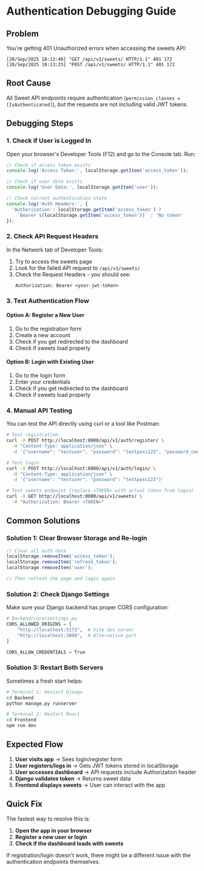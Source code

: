 # Authentication Debugging Guide

## Problem
You're getting 401 Unauthorized errors when accessing the sweets API:
```
[20/Sep/2025 18:12:46] "GET /api/v1/sweets/ HTTP/1.1" 401 172
[20/Sep/2025 18:13:25] "POST /api/v1/sweets/ HTTP/1.1" 401 172
```

## Root Cause
All Sweet API endpoints require authentication (`permission_classes = [IsAuthenticated]`), but the requests are not including valid JWT tokens.

## Debugging Steps

### 1. Check if User is Logged In
Open your browser's Developer Tools (F12) and go to the Console tab. Run:

```javascript
// Check if access token exists
console.log('Access Token:', localStorage.getItem('access_token'));

// Check if user data exists  
console.log('User Data:', localStorage.getItem('user'));

// Check current authentication state
console.log('Auth Headers:', {
  'Authorization': localStorage.getItem('access_token') ? 
    `Bearer ${localStorage.getItem('access_token')}` : 'No token'
});
```

### 2. Check API Request Headers
In the Network tab of Developer Tools:
1. Try to access the sweets page
2. Look for the failed API request to `/api/v1/sweets/`
3. Check the Request Headers - you should see:
   ```
   Authorization: Bearer <your-jwt-token>
   ```

### 3. Test Authentication Flow

#### Option A: Register a New User
1. Go to the registration form
2. Create a new account
3. Check if you get redirected to the dashboard
4. Check if sweets load properly

#### Option B: Login with Existing User
1. Go to the login form  
2. Enter your credentials
3. Check if you get redirected to the dashboard
4. Check if sweets load properly

### 4. Manual API Testing
You can test the API directly using curl or a tool like Postman:

```bash
# Test registration
curl -X POST http://localhost:8000/api/v1/auth/register/ \
  -H "Content-Type: application/json" \
  -d '{"username": "testuser", "password": "testpass123", "password_confirm": "testpass123"}'

# Test login
curl -X POST http://localhost:8000/api/v1/auth/login/ \
  -H "Content-Type: application/json" \
  -d '{"username": "testuser", "password": "testpass123"}'

# Test sweets endpoint (replace <TOKEN> with actual token from login)
curl -X GET http://localhost:8000/api/v1/sweets/ \
  -H "Authorization: Bearer <TOKEN>"
```

## Common Solutions

### Solution 1: Clear Browser Storage and Re-login
```javascript
// Clear all auth data
localStorage.removeItem('access_token');
localStorage.removeItem('refresh_token');
localStorage.removeItem('user');

// Then refresh the page and login again
```

### Solution 2: Check Django Settings
Make sure your Django backend has proper CORS configuration:

```python
# Backend/core/settings.py
CORS_ALLOWED_ORIGINS = [
    "http://localhost:5173",  # Vite dev server
    "http://localhost:3000",  # Alternative port
]

CORS_ALLOW_CREDENTIALS = True
```

### Solution 3: Restart Both Servers
Sometimes a fresh start helps:
```bash
# Terminal 1: Restart Django
cd Backend
python manage.py runserver

# Terminal 2: Restart React
cd Frontend  
npm run dev
```

## Expected Flow

1. **User visits app** → Sees login/register form
2. **User registers/logs in** → Gets JWT tokens stored in localStorage
3. **User accesses dashboard** → API requests include Authorization header
4. **Django validates token** → Returns sweet data
5. **Frontend displays sweets** → User can interact with the app

## Quick Fix

The fastest way to resolve this is:

1. **Open the app in your browser**
2. **Register a new user or login**
3. **Check if the dashboard loads with sweets**

If registration/login doesn't work, there might be a different issue with the authentication endpoints themselves.
